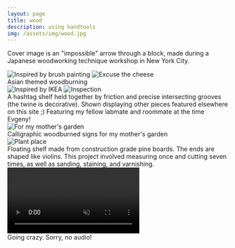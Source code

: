 ```yaml
---
layout: page
title: wood
description: using handtools
img: /assets/img/wood.jpg
---
```


Cover image is an &quot;impossible&quot; arrow through a block, made during a Japanese woodworking technique workshop in New York City.


<div class="img_ctr">
    <img class="h200 ctr" src="{{ site.baseurl }}/assets/img/wood/bamboo.jpg" alt="Inspired by brush painting" title="Inspired by brush painting"/>
    <img class="h200 ctr" src="{{ site.baseurl }}/assets/img/wood/panda.jpg" alt="Excuse the cheese" title="Excuse the cheese"/>
</div>
<div class="col three caption">
    Asian themed woodburning
</div>


<div class="img_ctr">
    <img class="h300 ctr" src="{{ site.baseurl }}/assets/img/wood/hashtag.jpg" alt="Inspired by IKEA" title="Inspired by IKEA"/>
    <img class="h300 ctr" src="{{ site.baseurl }}/assets/img/wood/hashtag_bts.jpg" alt="Inspection" title="Inspection"/>
</div>
<div class="col three caption">
    A hashtag shelf held together by friction and precise intersecting grooves (the twine is decorative).
    Shown displaying other pieces featured elsewhere on this site ;)
    Featuring my fellow labmate and roommate at the time Evgeny!
</div>


<div class="img_ctr">
    <img class="h200 ctr" src="{{ site.baseurl }}/assets/img/wood/calligraphy.jpg" alt="For my mother's garden" title="For my mother's garden"/>
</div>
<div class="col three caption">
    Calligraphic woodburned signs for my mother's garden
</div>


<div class="img_ctr">
    <img class="h400 ctr" src="{{ site.baseurl }}/assets/img/wood/shelf.jpg" alt="Plant place" title="Plant place"/>
</div>
<div class="col three caption">
    Floating shelf made from construction grade pine boards.
    The ends are shaped like violins.
    This project involved measuring once and cutting seven times, as well as sanding, staining, and varnishing.
</div>


<div class="img_ctr">
    <video class="col one ctr" alt="Losing brain cells" title="Losing brain cells" autoplay loop muted controls>
      <source src="{{ site.baseurl }}/assets/img/wood/headbutt.mp4" type="video/mp4">
      Sorry, your browser doesn't support video!
    </video>
</div>
<div class="col three caption">
    Going crazy. Sorry, no audio!
</div>

